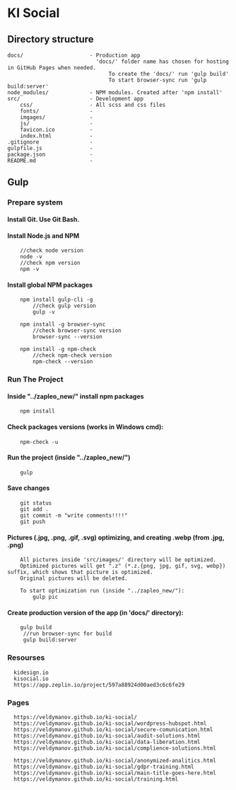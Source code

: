 # KI Social

## Directory structure

```
docs/                     - Production app
                            'docs/' folder name has chosen for hosting in GitHub Pages when needed.
                                To create the 'docs/' run 'gulp build'
                                To start browser-sync run 'gulp build:server'
node_modules/             - NPM modules. Created after 'npm install'
src/                      - Development app
    css/                  - All scss and css files
    fonts/                -
    imgages/              -
    js/                   -
    favicon.ico           -
    index.html            -
.gitignore                -
gulpfile.js               -
package.json              -
README.md                 -
```

## Gulp
###  Prepare system
#### Install Git. Use Git Bash.
#### Install Node.js and NPM
```
    //check node version
    node -v
    //check npm version
    npm -v
```
#### Install global NPM packages
```
    npm install gulp-cli -g
        //check gulp version
        gulp -v

	npm install -g browser-sync
        //check browser-sync version
        browser-sync --version

    npm install -g npm-check
        //check npm-check version
        npm-check --version
```

### Run The Project
#### Inside "../zapleo_new/" install npm packages
````
    npm install
````
#### Check packages versions (works in Windows cmd):
```
    npm-check -u
```
#### Run the project (inside "../zapleo_new/")
````
    gulp
````
#### Save changes
````
    git status
    git add .
    git commit -m "write comments!!!!"
    git push
````
#### Pictures (.jpg, .png, .gif, .svg) optimizing, and creating .webp (from .jpg, .png)
````
    All pictures inside 'src/images/' directory will be optimized.
    Optimized pictures will get ".z" (*.z.{png, jpg, gif, svg, webp}) suffix, which shows that picture is optimized.
    Original pictures will be deleted.

    To start optimization run (inside "../zapleo_new/"):
        gulp pic
````
#### Create production version of the app (in 'docs/' directory):
````
    gulp build
     //run browser-sync for build
     gulp build:server
````

### Resourses
````
  kidesign.io
  kisocial.io
  https://app.zeplin.io/project/597a88924d00aed3c6c6fe29
````

### Pages
````
  https://veldymanov.github.io/ki-social/
  https://veldymanov.github.io/ki-social/wordpress-hubspot.html
  https://veldymanov.github.io/ki-social/secure-comunication.html
  https://veldymanov.github.io/ki-social/audit-solutions.html
  https://veldymanov.github.io/ki-social/data-liberation.html
  https://veldymanov.github.io/ki-social/complience-solutions.html

  https://veldymanov.github.io/ki-social/anonymized-analitics.html
  https://veldymanov.github.io/ki-social/gdpr-training.html
  https://veldymanov.github.io/ki-social/main-title-goes-here.html
  https://veldymanov.github.io/ki-social/training.html

````